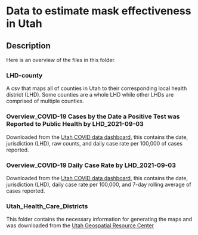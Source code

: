 # Data to estimate mask effectiveness in Utah

## Description
Here is an overview of the files in this folder.

### LHD-county
A csv that maps all of counties in Utah to their corresponding local health district (LHD). Some counties are a whole LHD while other LHDs are comprised of multiple counties.

### Overview_COVID-19 Cases by the Date a Positive Test was Reported to Public Health by LHD_2021-09-03
Downloaded from the [Utah COVID data dashboard](https://coronavirus-dashboard.utah.gov/overview.html), this contains the date, jurisdiction (LHD), raw counts, and daily case rate per 100,000 of cases reported.

### Overview_COVID-19 Daily Case Rate by LHD_2021-09-03
Downloaded from the [Utah COVID data dashboard](https://coronavirus-dashboard.utah.gov/overview.html), this contains the date, jurisdiction (LHD), daily case rate per 100,000, and 7-day rolling average of cases reported.

### Utah_Health_Care_Districts
This folder contains the necessary information for generating the maps and was downloaded from the [Utah Geospatial Resource Center](https://gis.utah.gov/data/health/health-districts/)

